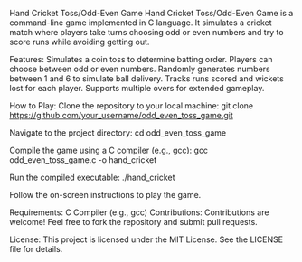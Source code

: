 Hand Cricket Toss/Odd-Even Game
Hand Cricket Toss/Odd-Even Game is a command-line game implemented in C language. It simulates a cricket match where players take turns choosing odd or even numbers and try to score runs while avoiding getting out.

Features:
Simulates a coin toss to determine batting order.
Players can choose between odd or even numbers.
Randomly generates numbers between 1 and 6 to simulate ball delivery.
Tracks runs scored and wickets lost for each player.
Supports multiple overs for extended gameplay.

How to Play:
Clone the repository to your local machine:
git clone https://github.com/your_username/odd_even_toss_game.git

Navigate to the project directory:
cd odd_even_toss_game

Compile the game using a C compiler (e.g., gcc):
gcc odd_even_toss_game.c -o hand_cricket

Run the compiled executable:
./hand_cricket

Follow the on-screen instructions to play the game.

Requirements:
C Compiler (e.g., gcc)
Contributions:
Contributions are welcome! Feel free to fork the repository and submit pull requests.

License:
This project is licensed under the MIT License. See the LICENSE file for details.

